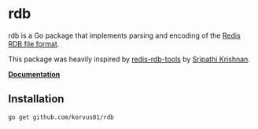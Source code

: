 # rdb 

rdb is a Go package that implements parsing and encoding of the
[Redis](http://redis.io) [RDB file
format](https://github.com/sripathikrishnan/redis-rdb-tools/blob/master/docs/RDB_File_Format.textile).

This package was heavily inspired by
[redis-rdb-tools](https://github.com/sripathikrishnan/redis-rdb-tools) by
[Sripathi Krishnan](https://github.com/sripathikrishnan).

[**Documentation**](http://godoc.org/github.com/korvus81/rdb)

## Installation

```
go get github.com/korvus81/rdb
```
